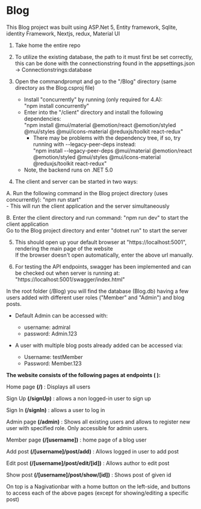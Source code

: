 # Blog
This Blog project was built using ASP.Net 5, Entity framework, Sqlite, identity Framework, Nextjs, redux, Material UI

1. Take home the entire repo
2. To utilize the existing database, the path to it must first be set correctly,  
   this can be done with the connectionstring found in the appsettings.json -> Connectionstrings:database

3. Open the commandprompt and go to the "/Blog" directory (same directory as the Blog.csproj file)
   - Install "concurrently" by running (only required for 4.A):  
   "npm install concurrently"
   - Enter into the "/client" directory and install the following dependencies:  
   "npm install @mui/material @emotion/react @emotion/styled @mui/styles @mui/icons-material @reduxjs/toolkit react-redux"
      - There may be problems with the dependency tree, if so, try running with --legacy-peer-deps instead:  
   "npm install --legacy-peer-deps @mui/material @emotion/react @emotion/styled @mui/styles @mui/icons-material @reduxjs/toolkit react-redux"  
   - Note, the backend runs on .NET 5.0
   
4. The client and server can be started in two ways:

  A. Run the following command in the Blog project directory (uses concurrently): "npm run start"  
      - This will run the client application and the server simultaneously

  B. Enter the client directory and run command: "npm run dev" to start the client application  
     Go to the Blog project directory and enter "dotnet run" to start the server

5. This should open up your default browser at "https://localhost:5001", rendering the main page of the website  
   If the browser doesn't open automatically, enter the above url manually.

6. For testing the API endpoints, swagger has been implemented and can be checked out when server is running at:   
   "https://localhost:5001/swagger/index.html"
  

In the root folder (/Blog) you will find the database (Blog.db) having a few users added with different user roles ("Member" and "Admin") and blog posts.

- Default Admin can be accessed with:
   - username:  admiral
   - password:  Admin.123

- A user with multiple blog posts already added can be accessed via:
   - Username:  testMember
   - Password:  Member.123




**The website consists of the following pages at endpoints ( ):**


Home page   **(/)**               : Displays all users

Sign Up     **(/signUp)**         : allows a non logged-in user to sign up

Sign In     **(/signIn)**         : allows a user to log in 

Admin page  **(/admin)**          : Shows all existing users and allows to register new user with specified role. Only accessible for admin users.

Member page **(/[username])**     : home page of a blog user

Add post    **(/[username]/post/add)**        : Allows logged in user to add post

Edit post   **(/[username]/post/edit/[id])**  : Allows author to edit post

Show post   **(/[username]/post/show/[id])**  : Shows post of given id

On top is a Nagivationbar with a home button on the left-side, and buttons to access each of the above pages (except for showing/editing a specific post)
